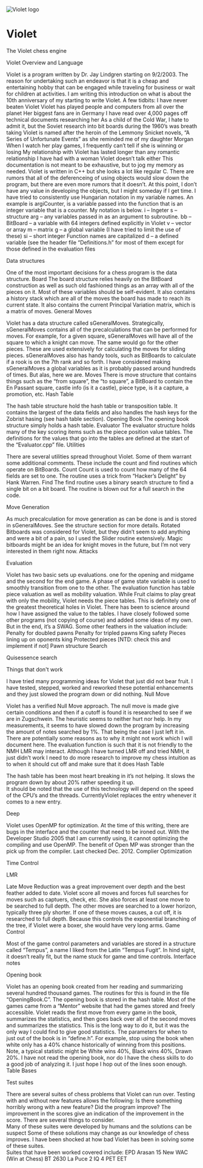 ![Violet logo](assets/images/violet-logo.png)
# Violet
The Violet chess engine

Violet Overview and Language

Violet is a program written by Dr. Jay Lindgren starting on 9/2/2003.  The reason for undertaking such an endeavor is that it is a cheap and entertaining hobby that can be engaged while traveling for business or wait for children at activities.  I am writing this introduction on what is about the 10th anniversary of my starting to write Violet.  A few tidbits:
I have never beaten Violet
Violet has played people and computers from all over the planet
Her biggest fans are in Germany
I have read over 4,000 pages off technical documents researching her
As a child of the Cold War, I hate to admit it, but the Soviet research into bit boards during the 1960’s was breath taking
Violet is named after the heroin of the Lemmony Snicket novels, “A Series of Unfortunate Events” as she reminded me of my daughter Morgan
When I watch her play games, I frequently can’t tell if she is winning or losing
My relationship with Violet has lasted longer than any romantic relationship I have had with a woman
Violet doesn’t talk either
This documentation is not meant to be exhaustive, but to jog my memory as needed.
Violet is written in C++ but she looks a lot like regular C.  There are rumors that all of the deferenceing of using objects would slow down the program, but  there are even more rumors that it doesn’t.  At this point, I don’t have any value in developing the objects, but I might someday if I get time.
I have tried to consistently use Hungarian notation in my variable names.  An example is argiCounter, is a variable passed into the function that is an integer variable that is a counter.  My notation is below.
i – Ingeter
s – structure
arg – any variables passed in as an argument to subroutine.
bb – BitBoard – a variable with 64 integers defined explicitly in Violet
v – vector or array
m – matrix
g – a global variable (I have tried to limit the use of these)
si – short integer
Function names are capitalized
d – a defined variable (see the header  file “Definitions.h” for most of them except for those defined in the evaluation files

Data structures

One of the most important decisions for a chess program is the data structure.
Board
The board structure relies heavily on the BitBoard construction as well as such old fashioned things as an  array with all of the pieces on it. Most of these variables should be self-evident.
 It also contains a history stack which are all of the moves the board has made to reach its current state.  It also contains the current Principal Variation matrix, which is a matrix of moves.
General Moves	

Violet has a data structure called sGeneralMoves.  Strategically, sGeneralMoves contains all of the precalculations that can be performed for moves.  For example, for a given square, sGeneralMoves will have all of the square to which a knight can move.  The same would go for the other pieces.  These are used extensively for calculating the moves for sliding pieces.
sGeneralMoves also has handy tools, such as BitBoards to calculate if a rook is on the 7th rank and so forth.
I have considered making sGeneralMoves a global variables as it is probably passed around hundreds of times.  But alas, here we are.
Moves
There is move structure that contains things such as the “from square”, the “to square”, a BitBoard to contain the En Passant square, castle info (is it a castle), piece type, is it a capture, a promotion, etc.
Hash Table

The hash table structure hold the hash table or transposition table.  It contains the largest of the data fields and also handles the hash keys for the Zobrist hasing (see hash table section).
Opening Book
The opening book structure simply holds a hash table.
Evaluator
The evaluator structure holds many of the key scoring items such as the piece position value tables.  The definitions for the values that go into the tables are defined at the start of the “Evaluator.cpp” file.
Utilities

There are several utilities spread throughout Violet. Some of them warrant some additional comments.  These include the count and find routines which operate on BitBoards.
Count
Count is used to count how many of the 64 fields are set to one.  The routine uses a trick from “Hacker’s Delight” by Hank Warren.
Find
The find routine uses a binary search structure to find a single bit on a bit board.  The routine is blown out for a full search in the code.

Move Generation

As much precalculation for move generation as can be done is and is stored in sGeneralMoves.  See the structure section for more details.
Rotated Bitboards was considered for Violet, but they didn’t seem to add anything and were a bit of a pain, so I used the Slider routine extensively.
Magic bitboards might be an idea for knight moves in the future, but I’m not very interested in them right now.
Attacks

Evaluation

Violet has two basic sets up evaluations. one for the opening and midgame and the second for the end game.  A phase of game state variable is used to smoothly transition from one to the other.
The evaluation function has table piece valuation as well as mobility valuation.  While Fruit claims to play great with only the mobility, Violet needs the piece tables.
This is definitely one of the greatest theoretical holes in Violet.  There has been to science around how I have assigned the value to the tables.  I have closely followed some other programs (not copying of course) and added some ideas of my own.  But in the end, it’s a SWAG.
Some other feathers in the valuation include:
Penalty for doubled pawns
Penalty for tripled pawns
King safety
Pieces lining up on oponents king
Protected pieces [NTD: check this and implement if not]
Pawn structure
Search

Quisessence search

Things that don't work

I have tried many programming ideas for Violet that just did not bear fruit.  I have tested, stepped, worked and reworked these potential enhancements and they just slowed the program down or did nothing.
Null Move

Violet has a verified Null Move approach.  The null move is made give certain conditions and then if a cutoff is found it is researched to see if we are in Zugschwein.
The heuristic seems to neither hurt nor help.  In my measurements, it seems to have slowed down the program by increasing the amount of notes searched by 1%.  That being the case I just left it in.
There are potentially some reasons as to why it might not work which I will document here.
The evaluation function is such that it is not friendly to the NMH
LMR may interact.  Although I have turned LMR off and tried NMH, it just didn’t work
I need to do more research to improve my chess intuition as to when it should cut off and make sure that it does
Hash Table

The hash table has been most heart breaking in it’s not helping.  It slows the program down by about 20% rather speeding it up.  
It should be noted that the use of this technology will depend on the speed of the CPU’s and the threads. 
CurrentlyViolet replaces the entry whenever it comes to a new entry.


Deep

Violet uses OpenMP for optimization.
At the time of this writing, there are bugs in the interface and the counter that need to be ironed out.
With the Developer Studio 2005 that I am currently using, it cannot optimizing the compiling and use OpenMP.  The benefit of Open MP was stronger than the pick up from the compiler.  Last checked Dec. 2012.
Complier Optimization

Time Control

LMR

Late Move Reduction was a great improvement over depth and the best feather added to date.  Violet score all moves and forces full searches for moves such as captuers, check, etc.  She also forces at least one move to be searched to full depth.  The other moves are searched to a lower horizon, typically three ply shorter.  If one of these moves causes, a cut off, it is researched to full depth.
Because this controls the exponential branching of the tree, if Violet were a boxer, she would have very long arms.
Game Control

Most of the game control parameters and variables are stored in a structure called “Tempus”, a name I liked from the Latin “Tempus Fugit”.  In hind sight, it doesn’t really fit, but the name stuck for game and time controls.
Interface notes

Opening book

Violet has an opening book created from her reading and summarizing several hundred thousand games.  The routines for this is found in the file “OpeningBook.C”.
The opening book is stored in the hash table.
Most of the games came from a “Mentor” website that had the games stored and freely accessible.
Violet reads the first move from every game in the book, summarizes the statistics, and then goes back over all of the second moves and summarizes the statistics.  This is the long way to do it, but it was the only way I could find to give good statistics.
The parameters for when to just out of the book is in “define.h”.  For example, stop using the book when white only has a 40% chance historically of winning from this positions.  Note, a typical statistic might be White wins 40%, Black wins 40%, Drawn 20%.
I have not read the opening book, nor do I have the chess skills to do a good job of analyzing it.  I just hope I hop out of the lines soon enough.
Table Bases

Test suites

There are several suites of chess problems that Violet can run over.  Testing with and without new features allows the following:
Is there something horribly wrong with a new feature?
Did the program improve?
The improvement in the scores give an indication of the improvement in the score.
There are several things to consider.  
Many of these suites were developed by humans and the solutions can be suspect
Some of these solutions may change as our knowledge of chess improves.
I have been shocked at how bad Violet has been in solving some of these suites.  
Suites that have been worked covered include:
EPD
Arasan 15
New WAC (Win at Chess)
BT 2630
La Puce 2
IQ 4
PET
EET
